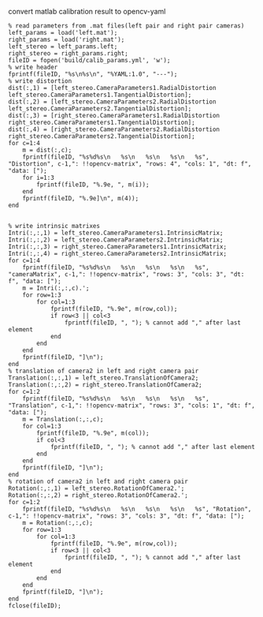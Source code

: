 convert matlab calibration result to opencv-yaml


    % read parameters from .mat files(left pair and right pair cameras) 
    left_params = load('left.mat');
    right_params = load('right.mat');
    left_stereo = left_params.left;
    right_stereo = right_params.right;
    fileID = fopen('build/calib_params.yml', 'w');
    % write header
    fprintf(fileID, "%s\n%s\n", "%YAML:1.0", "---");
    % write distortion
    dist(:,1) = [left_stereo.CameraParameters1.RadialDistortion left_stereo.CameraParameters1.TangentialDistortion];
    dist(:,2) = [left_stereo.CameraParameters2.RadialDistortion left_stereo.CameraParameters2.TangentialDistortion];
    dist(:,3) = [right_stereo.CameraParameters1.RadialDistortion right_stereo.CameraParameters1.TangentialDistortion];
    dist(:,4) = [right_stereo.CameraParameters2.RadialDistortion right_stereo.CameraParameters2.TangentialDistortion];
    for c=1:4
        m = dist(:,c);
        fprintf(fileID, "%s%d%s\n   %s\n   %s\n   %s\n   %s", "Distortion", c-1,": !!opencv-matrix", "rows: 4", "cols: 1", "dt: f", "data: [");
        for i=1:3
            fprintf(fileID, "%.9e, ", m(i));
        end
        fprintf(fileID, "%.9e]\n", m(4));
    end 


    % write intrinsic matrixes
    Intri(:,:,1) = left_stereo.CameraParameters1.IntrinsicMatrix;
    Intri(:,:,2) = left_stereo.CameraParameters2.IntrinsicMatrix;
    Intri(:,:,3) = right_stereo.CameraParameters1.IntrinsicMatrix;
    Intri(:,:,4) = right_stereo.CameraParameters2.IntrinsicMatrix;
    for c=1:4
        fprintf(fileID, "%s%d%s\n   %s\n   %s\n   %s\n   %s", "cameraMatrix", c-1,": !!opencv-matrix", "rows: 3", "cols: 3", "dt: f", "data: [");
        m = Intri(:,:,c).';
        for row=1:3
            for col=1:3
                fprintf(fileID, "%.9e", m(row,col));
                if row<3 || col<3
                    fprintf(fileID, ", "); % cannot add "," after last element
                end
            end
        end
        fprintf(fileID, "]\n");
    end
    % translation of camera2 in left and right camera pair
    Translation(:,:,1) = left_stereo.TranslationOfCamera2;
    Translation(:,:,2) = right_stereo.TranslationOfCamera2;
    for c=1:2
        fprintf(fileID, "%s%d%s\n   %s\n   %s\n   %s\n   %s", "Translation", c-1,": !!opencv-matrix", "rows: 3", "cols: 1", "dt: f", "data: [");
        m = Translation(:,:,c);
        for col=1:3
            fprintf(fileID, "%.9e", m(col));
            if col<3
                fprintf(fileID, ", "); % cannot add "," after last element
            end
        end
        fprintf(fileID, "]\n");
    end
    % rotation of camera2 in left and right camera pair
    Rotation(:,:,1) = left_stereo.RotationOfCamera2.';
    Rotation(:,:,2) = right_stereo.RotationOfCamera2.';
    for c=1:2
        fprintf(fileID, "%s%d%s\n   %s\n   %s\n   %s\n   %s", "Rotation", c-1,": !!opencv-matrix", "rows: 3", "cols: 3", "dt: f", "data: [");
        m = Rotation(:,:,c);
        for row=1:3
            for col=1:3
                fprintf(fileID, "%.9e", m(row,col));
                if row<3 || col<3
                    fprintf(fileID, ", "); % cannot add "," after last element
                end
            end
        end
        fprintf(fileID, "]\n");
    end
    fclose(fileID);